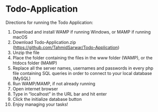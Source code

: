 # Todo-Application
Directions for running the Todo Application:
1. Download and install WAMP if running Windows, or MAMP if running macOS
2. Download Todo-Application.zip (https://github.com/TahmidSarwar/Todo-Application)
3. Unzip the file
4. Place the folder containing the files in the www folder (WAMP), or the htdocs folder (MAMP) 
5. Replace all the server names, usernames and passwords in every php file containing SQL queries in order to connect to your local database (MySQL)
6. Run WAMP/MAMP, if not already running
7. Open internet browser
8. Type in “localhost” in the URL bar and hit enter
9. Click the initialize database button
10. Enjoy managing your tasks!
